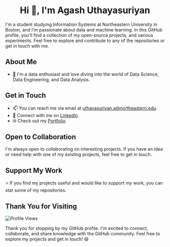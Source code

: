 <h1 align="center">Hi 👋, I'm Agash Uthayasuriyan</h1>

I'm a student studying Information Systems at Northeastern University in Boston, and I'm passionate about data and machine learning. In this GitHub profile, you'll find a collection of my open-source projects, and various experiments. Feel free to explore and contribute to any of the repositories or get in touch with me.

## About Me

- 🌱 I'm a data enthusiast and love diving into the world of Data Science, Data Engineering, and Data Analysis.

## Get in Touch

- 📫 You can reach me via email at uthayasuriyan.a@northeastern.edu.
- 💬 Connect with me on [LinkedIn](https://www.linkedin.com/in/agash-uthayasuriyan/).
- 🌐 Check out my [Portfolio](https://agash912.github.io).

## Open to Collaboration

I'm always open to collaborating on interesting projects. If you have an idea or need help with one of my existing projects, feel free to get in touch.

## Support My Work

⭐ If you find my projects useful and would like to support my work, you can star some of my repositories.

## Thank You for Visiting
![Profile Views](https://komarev.com/ghpvc/?username=SivaranjaniSuresj&label=Profile+Views&color=blueviolet)

Thank you for stopping by my GitHub profile. I'm excited to connect, collaborate, and share knowledge with the GitHub community. Feel free to explore my projects and get in touch! 😄

